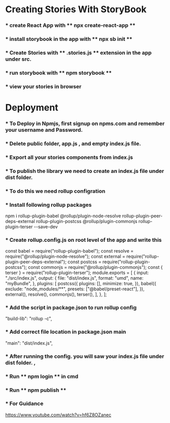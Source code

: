 # Creating Stories With StoryBook

### * create React App with ** npx create-react-app **

### * install storybook in the app with ** npx sb init **

### * Create Stories with ** .stories.js ** extension in the app under src.

### * run storybook with ** npm storybook **

### * view your stories in browser

# Deployment

### * To Deploy in Npmjs, first signup on npms.com and remember your username and Password.

### * Delete public folder, app.js , and empty index.js file.

### * Export all your stories components from index.js

### * To publish the library we need to create an index.js file under dist folder.

### * To do this we need rollup configration

### * Install following rollup packages

npm i rollup-plugin-babel
@rollup/plugin-node-resolve
rollup-plugin-peer-deps-external
rollup-plugin-postcss
@rollup/plugin-commonjs
rollup-plugin-terser --save-dev

### * Create rollup.config.js on root level of the app and write this

const babel = require("rollup-plugin-babel");
const resolve = require("@rollup/plugin-node-resolve");
const external = require("rollup-plugin-peer-deps-external");
const postcss = require("rollup-plugin-postcss");
const commonjs = require("@rollup/plugin-commonjs");
const { terser } = require("rollup-plugin-terser");
module.exports = [
{
input: "./src/index.js",
output: {
file: "dist/index.js",
format: "umd",
name: "myBundle",
},
plugins: [
postcss({
plugins: [],
minimize: true,
}),
babel({
exclude: "node_modules/\*\*",
presets: ["@babel/preset-react"],
}),
external(),
resolve(),
commonjs(),
terser(),
],
},
];

### * Add the script in package.json to run rollup config
"build-lib": "rollup -c",

### * Add correct file location in package.json main
"main": "dist/index.js",

### * After running the config. you will saw your index.js file under dist folder. ,

### * Run ** npm login ** in cmd

### * Run ** npm publish **

### * For Guidance
https://www.youtube.com/watch?v=hf6Z8OZanec
